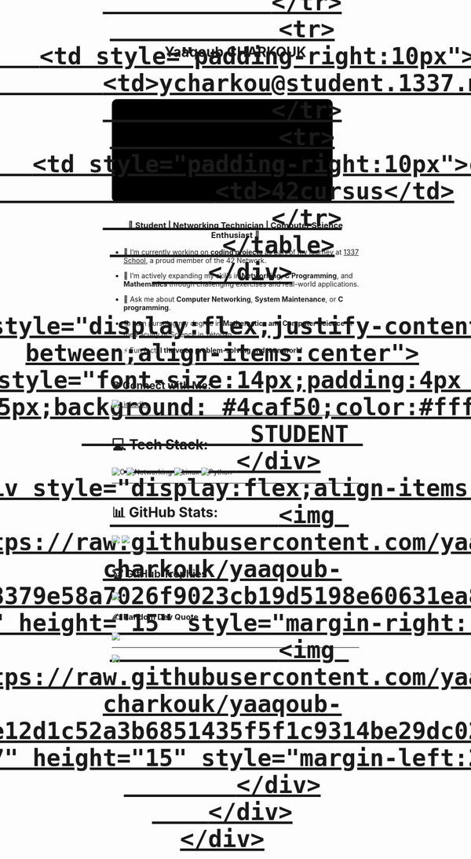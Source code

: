 <h1 align="center">Yaaqoub CHARKOUK</h1>

<h1 align="center">
  <a href="https://www.linkedin.com/in/yaaqoub-charkouk/"><h1 align="center">
  <a href="https://www.linkedin.com/in/yaaqoub-charkouk/">
    <div style="font-family:sans-serif;font-weight:bold;color:#ffffff;box-sizing:border-box;padding:20px;width:450px;height: 210px;border-radius:10px;background-color:#000;display:flex;flex-direction:column;align-items:center;justify-content:center">
        
        <div style="display: flex;justify-content: space-between;margin-bottom: 20px;align-items: center;">
          <h2 style="margin:0;font-size:18px;">
            <span>Yaaqoub Charkouk</span>'s Profile
          </h2>                 
        </div>
        
        <div style="margin-bottom:20px;display:flex;align-items:center;justify-content:center">
            <div style="margin-right:20px;height:75px;width:75px;border-radius:10px;background:#f0f0f0;background-image:url(https://github.com/yaaqoub-charkouk/yaaqoub-charkouk/blob/main/download.jpeg?raw=true);background-repeat:no-repeat;background-size:cover;background-position:center"></div>
            <table style="font-size:16px">
                <tr>
                    <td style="padding-right:10px">name:</td>
                    <td>Yaaqoub Charkouk</td>
                </tr>
                <tr>
                    <td style="padding-right:10px">email:</td>
                    <td>ycharkou@student.1337.ma</td>
                </tr>
                <tr>
                    <td style="padding-right:10px">cursus:</td>
                    <td>42cursus</td>
                </tr>
            </table>
        </div>

        <div style="display:flex;justify-content:space-between;align-items:center">
            <div style="font-size:14px;padding:4px 6px;border-radius:5px;background: #4caf50;color:#ffffff">
                STUDENT 
            </div>
            <div style="display:flex;align-items:center">
                <img src="https://raw.githubusercontent.com/yaaqoub-charkouk/yaaqoub-charkouk/1a898379e58a7026f9023cb19d5198e60631ea8b/1337.svg" width="57" height="15" style="margin-right: 20px;">
                <img src="https://raw.githubusercontent.com/yaaqoub-charkouk/yaaqoub-charkouk/b6fe12d1c52a3b6851435f5f1c9314be29dc0258/42.svg" width="57" height="15" style="margin-left:20px;">
            </div>
        </div>
    </div>
  </a>
</h1>



<h3 align="center">🌟 Student | Networking Technician | Computer Science Enthusiast 🌟</h3>

- 🔭 I’m currently working on **coding projects** as part of my journey at [1337 School](https://1337.ma/), a proud member of the 42 Network.

- 🌱 I’m actively expanding my skills in **Networking**, **C Programming**, and **Mathematics** through challenging exercises and real-world applications.

- 💬 Ask me about **Computer Networking**, **System Maintenance**, or **C programming**.

- 📚 I am pursuing my degree in **Mathematics and Computer Science** at the Faculty of Science in Tétouan.

- ⚡ Fun fact: **I thrive on problem-solving and teamwork!**
---

## 🌐 Connect with Me:
[![LinkedIn](https://img.shields.io/badge/LinkedIn-%230077B5.svg?style=for-the-badge&logo=linkedin&logoColor=white)](https://linkedin.com/in/[your-link](https://www.linkedin.com/in/yaaqoub-charkouk/))  

---

# 💻 Tech Stack:
![C](https://img.shields.io/badge/c-%2300599C.svg?style=for-the-badge&logo=c&logoColor=white)  ![Networking](https://img.shields.io/badge/Networking-%230A0.svg?style=for-the-badge&logo=network&logoColor=white)  ![Linux](https://img.shields.io/badge/Linux-%23FCC624.svg?style=for-the-badge&logo=linux&logoColor=black)  ![Python](https://img.shields.io/badge/python-%233776AB.svg?style=for-the-badge&logo=python&logoColor=white)

---

# 📊 GitHub Stats:
![](https://github-readme-stats.vercel.app/api?username=your-github-username&theme=blue-green&hide_border=false&include_all_commits=true&count_private=true) ![](https://github-readme-streak-stats.herokuapp.com/?user=your-github-username&theme=blue-green&hide_border=false)

---

## 🏆 GitHub Trophies
![](https://github-profile-trophy.vercel.app/?username=your-github-username&theme=matrix&no-frame=false&no-bg=false&margin-w=4)

### ✍️ Random Dev Quote
![](https://quotes-github-readme.vercel.app/api?type=horizontal&theme=merko)

---

[![](https://visitcount.itsvg.in/api?id=yaaqou&icon=4&color=1)](https://visitcount.itsvg.in)

<!-- Proudly created with GPRM ( https://gprm.itsvg.in ) -->
